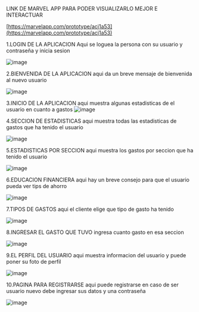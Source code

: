 LINK DE MARVEL APP PARA PODER VISUALIZARLO MEJOR E INTERACTUAR

[https://marvelapp.com/prototype/acj1a53](https://marvelapp.com/prototype/acj1a53)




1.LOGIN DE LA APLICACION
Aqui se loguea la persona con su usuario y contraseña y inicia sesion

![image](https://github.com/user-attachments/assets/aa4d72aa-0e4b-463c-a4a4-1a55c1f5e3ee)

2.BIENVENIDA DE LA APLICACION
aqui da un breve mensaje de bienvenida al nuevo usuario

![image](https://github.com/user-attachments/assets/94951683-3212-47cc-b39b-09b07b4e1686)


3.INICIO DE LA APLICACION
aqui muestra algunas estadisticas de el usuario en cuanto a gastos
![image](https://github.com/user-attachments/assets/bfcfd1e0-5f95-4da9-a3bd-e1eb2b2df872)


4.SECCION DE ESTADISTICAS
aqui muestra todas las estadisticas de gastos que ha tenido el usuario 

![image](https://github.com/user-attachments/assets/e1068f02-6d64-4a41-ad14-2415747abf2b)


5.ESTADISTICAS POR SECCION
aqui muestra los gastos por seccion que ha tenido el usuario

![image](https://github.com/user-attachments/assets/f03dae19-5642-47c8-a408-a0458005a44e)


6.EDUCACION FINANCIERA
aqui hay un breve consejo para que el usuario pueda ver tips de ahorro 

![image](https://github.com/user-attachments/assets/02216b28-b5f2-490c-aaae-ecf039baeef3)

7.TIPOS DE GASTOS
aqui el cliente elige que tipo de gasto ha tenido 

![image](https://github.com/user-attachments/assets/760325a0-3deb-4e67-ae32-262c8c23718a)


8.INGRESAR EL GASTO QUE TUVO
ingresa cuanto gasto en esa seccion

![image](https://github.com/user-attachments/assets/fd9d5b29-4aba-4837-86c0-ad77388fc1c2)


9.EL PERFIL DEL USUARIO
aqui muestra informacion del usuario y puede poner su foto de perfil

![image](https://github.com/user-attachments/assets/c40428f0-f5f8-46e6-8a4b-e2727dac4024)


10.PAGINA PARA REGISTRARSE
aqui puede registrarse en caso de ser usuario nuevo debe ingresar sus datos y una contraseña

![image](https://github.com/user-attachments/assets/78be0128-aa15-463a-ad8c-85d15507e124)
